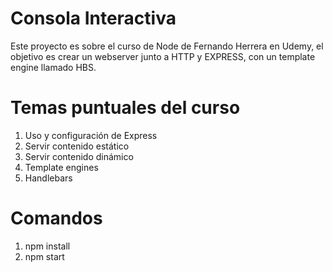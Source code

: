 # Consola Interactiva
Este proyecto es sobre el curso de Node de Fernando Herrera en Udemy, el objetivo es crear un webserver
junto a HTTP y EXPRESS, con un template engine llamado HBS.

# Temas puntuales del curso
1. Uso y configuración de Express
2. Servir contenido estático
3. Servir contenido dinámico
4. Template engines
5. Handlebars

# Comandos
1. npm install
2. npm start
